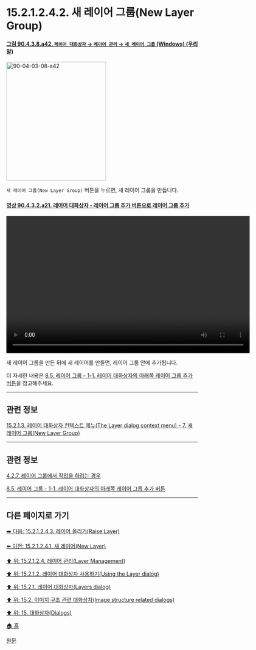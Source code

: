 # 15.2.1.2.4.2. 새 레이어 그룹(New Layer Group)

<a id="90-04-03-08-a42"></a>

#### [그림 90.4.3.8.a42. `레이어 대화상자` → `레이어 관리` → `새 레이어 그룹` (Windows) (우리말)](./90-04-03-08-bottom_bar_buttons.md#90-04-03-08-a42)
<img width="262" height="312" alt="90-04-03-08-a42" src="https://github.com/wonder13662/gimp/assets/15767104/153f2e2b-995f-43d6-a5c4-a1e195116b46" />

`새 레이어 그룹(New Layer Group)` 버튼을 누르면, 새 레이어 그룹을 만듭니다.

<a id="90-04-03-02-a21"></a>

#### [영상 90.4.3.2.a21. 레이어 대화상자 - 레이어 그룹 추가 버튼으로 레이어 그룹 추가](./90-04-03-02-layer_group.md#90-04-03-02-a21)
<video controls="controls" width="640" height="360" src="https://github.com/wonder13662/gimp/assets/15767104/d41a23d7-ca29-4045-8ab8-be7e4932b61c"></video>

새 레이어 그룹을 만든 뒤에 새 레이어를 만들면, 레이어 그룹 안에 추가됩니다.

더 자세한 내용은 [8.5. 레이어 그룹 - 1-1. 레이어 대화상자의 아래쪽 레이어 그룹 추가 버튼](./08-05-00-layer-groups.md#08-05-01-s1-01)을 참고해주세요.

***

## 관련 정보

[15.2.1.3. 레이어 대화상자 컨텍스트 메뉴(The Layer dialog context menu) - 7. 새 레이어 그룹(New Layer Group)](./15-02-01-03-the_layer_dialog_context_menu.md#15-02-01-03-s7)

***

## 관련 정보

[4.2.7. 레이어 그룹에서 작업을 하려는 경우](./04-02-07-you-are-trying-to-act-on-a-layer-group.md)

[8.5. 레이어 그룹 - 1-1. 레이어 대화상자의 아래쪽 레이어 그룹 추가 버튼](./08-05-00-layer-groups.md#08-05-01-s1-01)

***

## 다른 페이지로 가기

[➡️ 다음: 15.2.1.2.4.3. 레이어 올리기(Raise Layer)](./15-02-01-02-04-03-raise_layer.md)

[⬅️ 이전: 15.2.1.2.4.1. 새 레이어(New Layer)](./15-02-01-02-04-01-new_layer.md)

[⬆️ 위: 15.2.1.2.4. 레이어 관리(Layer Management)](./15-02-01-02-04-00-layer_management.md)

[⬆️ 위: 15.2.1.2. 레이어 대화상자 사용하기(Using the Layer dialog)](./15-02-01-02-00-using_the_layer_dialog.md)

[⬆️ 위: 15.2.1. 레이어 대화상자(Layers dialog)](./15-02-01-00-layers-dialog.md)

[⬆️ 위: 15.2. 이미지 구조 관련 대화상자(Image structure related dialogs)](./15-02-00-image-structure-related-dialogs.md)

[⬆️ 위: 15. 대화상자(Dialogs)](./15-00-dialogs.md)

[🏠 홈](./00-home.md)

[원문](https://docs.gimp.org/2.10/ko/gimp-dialogs-structure.html)
